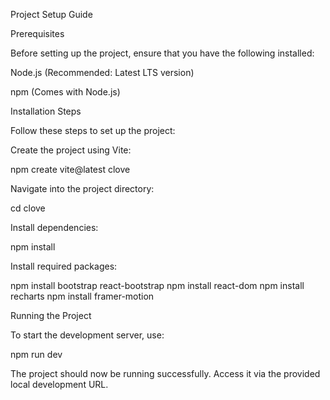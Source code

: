 Project Setup Guide

Prerequisites

Before setting up the project, ensure that you have the following installed:

Node.js (Recommended: Latest LTS version)

npm (Comes with Node.js)

Installation Steps

Follow these steps to set up the project:

Create the project using Vite:

npm create vite@latest clove

Navigate into the project directory:

cd clove

Install dependencies:

npm install

Install required packages:

npm install bootstrap react-bootstrap
npm install react-dom
npm install recharts
npm install framer-motion

Running the Project

To start the development server, use:

npm run dev

The project should now be running successfully. Access it via the provided local development URL.
